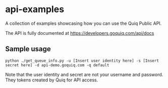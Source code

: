 # api-examples
A collection of examples showcasing how you can use the Quiq Public API.

The API is fully documented at https://developers.goquiq.com/api/docs

## Sample usage

```
python ./get_queue_info.py -u [Insert user identity here] -s [Insert secret here] -d api-demo.goquiq.com -q default
```

Note that the user identity and secret are not your username and password. They
tokens created by Quiq for API access.

